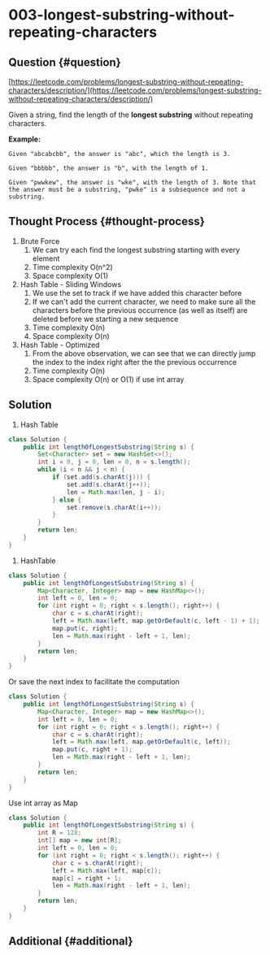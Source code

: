 # 003-longest-substring-without-repeating-characters

## Question {#question}

[https://leetcode.com/problems/longest-substring-without-repeating-characters/description/](https://leetcode.com/problems/longest-substring-without-repeating-characters/description/)

Given a string, find the length of the **longest substring** without repeating characters.

**Example:**

```text
Given "abcabcbb", the answer is "abc", which the length is 3.

Given "bbbbb", the answer is "b", with the length of 1.

Given "pwwkew", the answer is "wke", with the length of 3. Note that the answer must be a substring, "pwke" is a subsequence and not a substring.
```

## Thought Process {#thought-process}

1. Brute Force
   1. We can try each find the longest substring starting with every element
   2. Time complexity O\(n^2\)
   3. Space complexity O\(1\)
2. Hash Table - Sliding Windows
   1. We use the set to track if we have added this character before
   2. If we can't add the current character, we need to make sure all the characters before the previous occurrence \(as well as itself\) are deleted before we starting a new sequence
   3. Time complexity O\(n\)
   4. Space complexity O\(n\)
3. Hash Table - Optimized
   1. From the above observation, we can see that we can directly jump the index to the index right after the the previous occurrence
   2. Time complexity O\(n\)
   3. Space complexity O\(n\) or O\(1\) if use int array

## Solution

1. Hash Table

```java
class Solution {
    public int lengthOfLongestSubstring(String s) {
        Set<Character> set = new HashSet<>();
        int i = 0, j = 0, len = 0, n = s.length();
        while (i < n && j < n) {
            if (set.add(s.charAt(j))) {
                set.add(s.charAt(j++));
                len = Math.max(len, j - i);
            } else {
                set.remove(s.charAt(i++));
            }
        }
        return len;
    }
}
```

1. HashTable

```java
class Solution {
    public int lengthOfLongestSubstring(String s) {
        Map<Character, Integer> map = new HashMap<>();
        int left = 0, len = 0;
        for (int right = 0; right < s.length(); right++) {
            char c = s.charAt(right);
            left = Math.max(left, map.getOrDefault(c, left - 1) + 1);
            map.put(c, right);
            len = Math.max(right - left + 1, len);
        }
        return len;
    }
}
```

Or save the next index to facilitate the computation

```java
class Solution {
    public int lengthOfLongestSubstring(String s) {
        Map<Character, Integer> map = new HashMap<>();
        int left = 0, len = 0;
        for (int right = 0; right < s.length(); right++) {
            char c = s.charAt(right);
            left = Math.max(left, map.getOrDefault(c, left));
            map.put(c, right + 1);
            len = Math.max(right - left + 1, len);
        }
        return len;
    }
}
```

Use int array as Map

```java
class Solution {
    public int lengthOfLongestSubstring(String s) {
        int R = 128;
        int[] map = new int[R];
        int left = 0, len = 0;
        for (int right = 0; right < s.length(); right++) {
            char c = s.charAt(right);
            left = Math.max(left, map[c]);
            map[c] = right + 1;
            len = Math.max(right - left + 1, len);
        }
        return len;
    }
}
```

## Additional {#additional}

